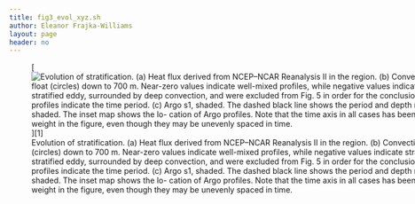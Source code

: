```yaml
---
title: fig3_evol_xyz.sh
author: Eleanor Frajka-Williams
layout: page
header: no
---
```

<figure id="attachment_2630" style="width: 1024px;" class="wp-caption aligncenter">[<img src="http://i0.wp.com/observationaloceanography.com/wp-content/uploads/2015/05/fig3_evol_xyz-1024x866.png?fit=1024%2C866" alt="Evolution of stratification. (a) Heat flux derived from NCEP–NCAR Reanalysis II in the region. (b) Convection resistance from sg015 (squares) and Argo float (circles) down to 700 m. Near-zero values indicate well-mixed profiles, while negative values indicate stratified regions. The red squares are from a stratified eddy, surrounded by deep convection, and were excluded from Fig. 5 in order for the conclusions to be more conservative. Colors for Argo profiles indicate the time period. (c) Argo s1, shaded. The dashed black line shows the period and depth range of the glider observations. (d) Argo u, shaded. The inset map shows the lo- cation of Argo profiles. Note that the time axis in all cases has been stretched so that each profile is given equal weight in the figure, even though they may be unevenly spaced in time." class="size-large wp-image-2630" data-recalc-dims="1" />][1]<figcaption class="wp-caption-text">Evolution of stratification. (a) Heat flux derived from NCEP–NCAR Reanalysis II in the region. (b) Convection resistance from sg015 (squares) and Argo float (circles) down to 700 m. Near-zero values indicate well-mixed profiles, while negative values indicate stratified regions. The red squares are from a stratified eddy, surrounded by deep convection, and were excluded from Fig. 5 in order for the conclusions to be more conservative. Colors for Argo profiles indicate the time period. (c) Argo s1, shaded. The dashed black line shows the period and depth range of the glider observations. (d) Argo u, shaded. The inset map shows the lo- cation of Argo profiles. Note that the time axis in all cases has been stretched so that each profile is given equal weight in the figure, even though they may be unevenly spaced in time.</figcaption></figure>

 [1]: http://i2.wp.com/observationaloceanography.com/wp-content/uploads/2015/05/fig3_evol_xyz.png